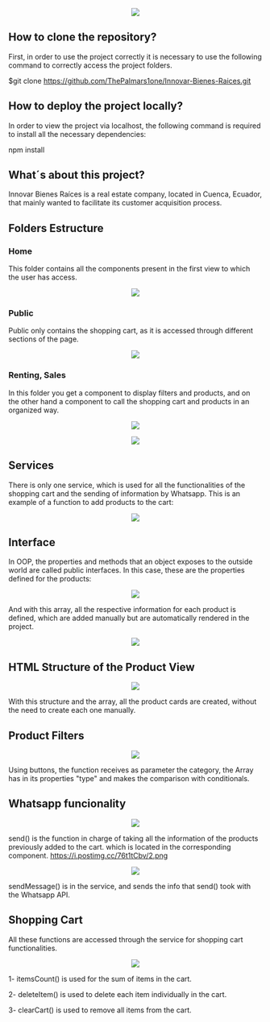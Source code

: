 
<p align=center>
<img src="https://i.postimg.cc/2jFw4J8N/logo-innovar.png">
</p>

## How to clone the repository?
First, in order to use the project correctly it is necessary to use the following command to correctly access the project folders.

$git clone https://github.com/ThePalmars1one/Innovar-Bienes-Raices.git

## How to deploy the project locally?
In order to view the project via localhost, the following command is required to install all the necessary dependencies:

npm install

## What´s about this project?
Innovar Bienes Raíces is a real estate company, located in Cuenca, Ecuador, that mainly wanted to facilitate its customer acquisition process.
## Folders Estructure
### Home
This folder contains all the components present in the first view to which the user has access.

<p align=center>
<img src="https://i.postimg.cc/pLTJMJb9/home.png">
</p>

### Public
Public only contains the shopping cart, as it is accessed through different sections of the page.

<p align=center>
<img src="https://i.postimg.cc/qBym1w44/public.png">
</p>

### Renting, Sales
In this folder you get a component to display filters and products, and on the other hand a component to call the shopping cart and products in an organized way.

<p align=center>
<img src="https://i.postimg.cc/GpB0tDYt/renting.png">
</p>

<p align=center>
<img src="https://i.postimg.cc/Hkg4V1yy/selling.png">
</p>

## Services
There is only one service, which is used for all the functionalities of the shopping cart and the sending of information by Whatsapp. This is an example of a function to add products to the cart:

<p align=center>
<img src="https://i.postimg.cc/VLGmNmT7/code.png">
</p>

## Interface
In OOP, the properties and methods that an object exposes to the outside world are called public interfaces. In this case, these are the properties defined for the products:

<p align=center>
<img src="https://i.postimg.cc/QNcqsMB3/2.png">
</p>

And with this array, all the respective information for each product is defined, which are added manually but are automatically rendered in the project.

<p align=center>
<img src="https://i.postimg.cc/jdRcqJJb/4.png">
</p>

## HTML Structure of the Product View

<p align=center>
<img src="https://i.postimg.cc/02D5cLHZ/4.png">
</p>

With this structure and the array, all the product cards are created, without the need to create each one manually.

## Product Filters

<p align=center>
<img src="https://i.postimg.cc/QCPB11Ct/5.png">
</p>

Using buttons, the function receives as parameter the category, the Array has in its properties "type" and makes the comparison with conditionals.

## Whatsapp funcionality

<p align=center>
<img src="https://i.postimg.cc/gkQSk7z9/1.png">
</p>

send() is the function in charge of taking all the information of the products previously added to the cart. which is located in the corresponding component.
https://i.postimg.cc/76t1tCbv/2.png

<p align=center>
<img src="https://i.postimg.cc/76t1tCbv/2.png">
</p>

sendMessage() is in the service, and sends the info that send() took with the Whatsapp API.

## Shopping Cart

All these functions are accessed through the service for shopping cart functionalities.

<p align=center>
<img src="https://i.postimg.cc/JhqSnQYb/3.png">
</p>

1- itemsCount() is used for the sum of items in the cart.

2- deleteItem() is used to delete each item individually in the cart.

3- clearCart() is used to remove all items from the cart.